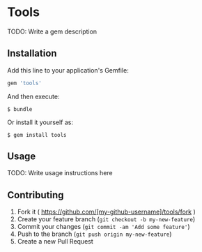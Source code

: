 # Tools

TODO: Write a gem description

## Installation

Add this line to your application's Gemfile:

```ruby
gem 'tools'
```

And then execute:

    $ bundle

Or install it yourself as:

    $ gem install tools

## Usage

TODO: Write usage instructions here

## Contributing

1. Fork it ( https://github.com/[my-github-username]/tools/fork )
2. Create your feature branch (`git checkout -b my-new-feature`)
3. Commit your changes (`git commit -am 'Add some feature'`)
4. Push to the branch (`git push origin my-new-feature`)
5. Create a new Pull Request
